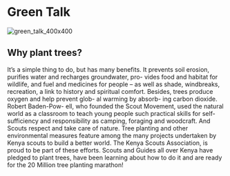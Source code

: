 # Green Talk

![green_talk_400x400](https://user-images.githubusercontent.com/11560987/38654491-394afb74-3dd5-11e8-8fc4-dabafe89734b.jpg)

## Why plant trees?

It’s a simple thing to do, but has many benefits. It prevents soil erosion, purifies water and recharges groundwater, pro- vides food and habitat for wildlife, and fuel and medicines for
people – as well as shade, windbreaks, recreation, a link to history and spiritual comfort. Besides, trees produce oxygen and help prevent glob- al warming by absorb- ing carbon dioxide. Robert Baden-Pow- ell, who founded the Scout Movement, used the natural world as a classroom to
teach young people such practical skills for self-sufficiency and responsibility as camping, foraging and woodcraft. And Scouts respect and take care of nature. Tree planting and other environmental measures feature among the many projects undertaken by Kenya scouts to
build a better world. The Kenya Scouts Association, is proud to be part of these efforts. Scouts and Guides all over Kenya have pledged to plant trees, have been learning about how
to do it and are ready for the 20 Million tree planting marathon!
